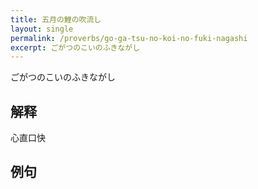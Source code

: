 ```yaml
---
title: 五月の鯉の吹流し
layout: single
permalink: /proverbs/go-ga-tsu-no-koi-no-fuki-nagashi
excerpt: ごがつのこいのふきながし
---
```


ごがつのこいのふきながし

## 解释

心直口快

## 例句

